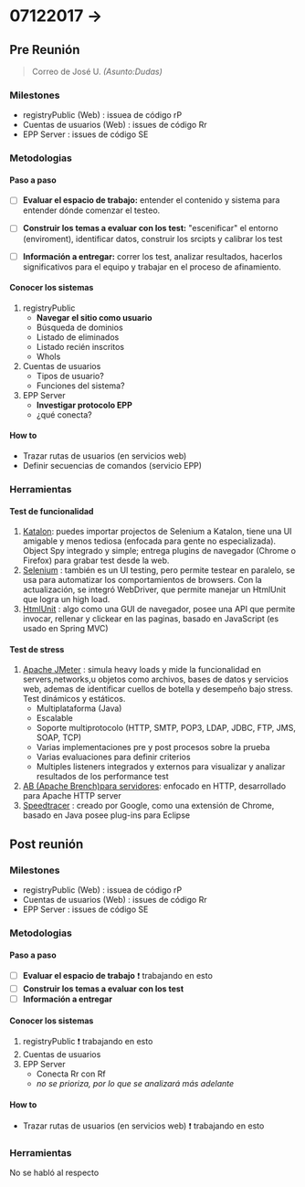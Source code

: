 # 07122017 -> 

## Pre Reunión

> Correo de José U. _(Asunto:Dudas)_
	
### Milestones
- registryPublic (Web) : issuea de código rP
- Cuentas de usuarios (Web) : issues de código Rr
- EPP Server : issues de código SE

### Metodologias
#### Paso a paso
- [ ] **Evaluar el espacio de trabajo:** entender el contenido y sistema para entender dónde comenzar el testeo.
- [ ] **Construir los temas a evaluar con los test:** "escenificar" el entorno (enviroment), identificar datos, construir los srcipts y calibrar los test
- [ ] **Información a entregar:** correr los test, analizar resultados, hacerlos significativos para el equipo y trabajar en el proceso de afinamiento.


#### Conocer los sistemas
1. registryPublic
	- **Navegar el sitio como usuario**
	- Búsqueda de dominios
	- Listado de eliminados
	- Listado recién inscritos
	- WhoIs
2. Cuentas de usuarios
	- Tipos de usuario?
	- Funciones del sistema?
3. EPP Server
	- **Investigar protocolo EPP**
	- ¿qué conecta?

#### How to
- Trazar rutas de usuarios (en servicios web)
- Definir secuencias de comandos (servicio EPP)

### Herramientas
#### Test de funcionalidad
1. [Katalon](https://www.katalon.com/): puedes importar projectos de Selenium a Katalon, tiene una UI amigable y menos tediosa (enfocada para gente no especializada). Object Spy integrado y simple; entrega plugins de navegador (Chrome o Firefox) para grabar test desde la web.
2. [Selenium](http://www.seleniumhq.org/) : también es un UI testing, pero permite testear en paralelo, se usa para automatizar los comportamientos de browsers. Con la actualización, se integró WebDriver, que permite manejar un HtmlUnit que logra un high load.
3. [HtmlUnit](http://htmlunit.sourceforge.net/) : algo como una GUI de navegador, posee una API que permite invocar, rellenar y clickear en las paginas, basado en JavaScript (es usado en Spring MVC) 

#### Test de stress
1. [Apache JMeter](http://jmeter.apache.org/) : simula heavy loads y mide la funcionalidad en servers,networks,u objetos como archivos, bases de datos y servicios web, ademas de identificar cuellos de botella y desempeño bajo stress. Test dinámicos y estáticos. 
	- Multiplataforma (Java)
	- Escalable
	- Soporte multiprotocolo (HTTP, SMTP, POP3, LDAP, JDBC, FTP, JMS, SOAP, TCP)
	- Varias implementaciones pre y post procesos sobre la prueba
	- Varias evaluaciones para definir criterios
	- Multiples listeners integrados y externos para visualizar y analizar resultados de los performance test
2. [AB (Apache Brench)para servidores](http://httpd.apache.org/docs/2.2/programs/ab.html): enfocado en HTTP, desarrollado para Apache HTTP server
3. [Speedtracer](https://code.google.com/archive/p/speedtracer/) : creado por Google, como una extensión de Chrome, basado en Java posee plug-ins para Eclipse

## Post reunión
### Milestones
- registryPublic (Web) : issuea de código rP
- Cuentas de usuarios (Web) : issues de código Rr
- EPP Server : issues de código SE

### Metodologias
#### Paso a paso
- [ ] **Evaluar el espacio de trabajo** :exclamation: trabajando en esto
- [ ] **Construir los temas a evaluar con los test**
- [ ] **Información a entregar**

#### Conocer los sistemas
1. registryPublic	:exclamation: trabajando en esto
2. Cuentas de usuarios	
3. EPP Server
	- Conecta Rr con Rf
	- _no se prioriza, por lo que se analizará más adelante_
	
#### How to
- Trazar rutas de usuarios (en servicios web) :exclamation: trabajando en esto

### Herramientas
No se habló al respecto